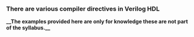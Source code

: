### There are various compiler directives in Verilog HDL

<p><b>__The examples provided here are only for knowledge these are not part of the syllabus.__</b></p>
